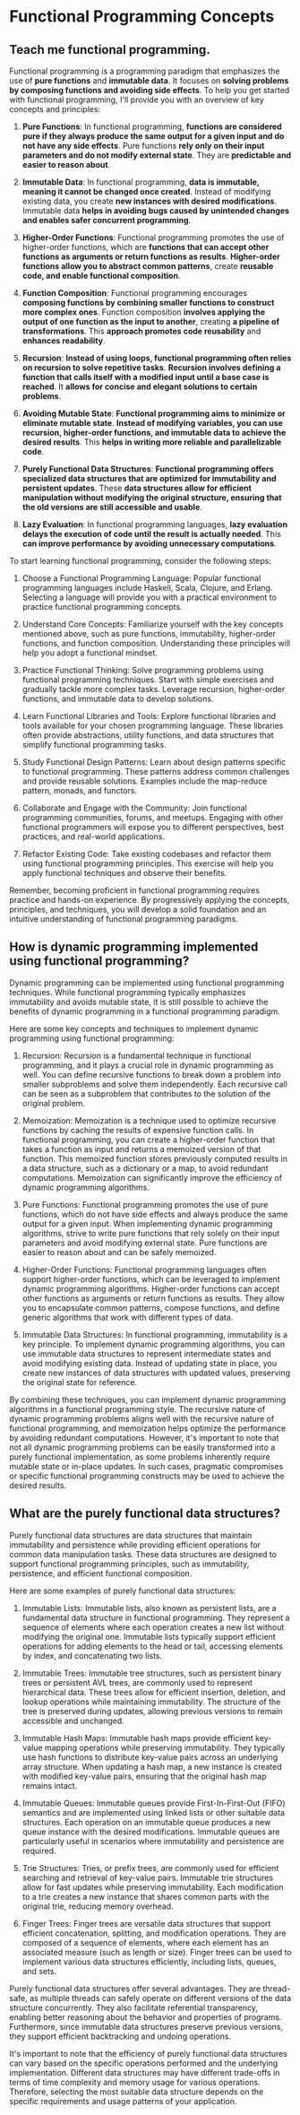# Functional Programming Concepts #
## Teach me functional programming. ##
Functional programming is a programming paradigm that emphasizes the use of **pure functions** and **immutable data**. It focuses on **solving problems by composing functions and avoiding side effects**. To help you get started with functional programming, I'll provide you with an overview of key concepts and principles:

1. **Pure Functions**: In functional programming, **functions are considered pure if they always produce the same output for a given input and do not have any side effects**. Pure functions **rely only on their input parameters and do not modify external state**. They are **predictable and easier to reason about**.

2. **Immutable Data**: In functional programming, **data is immutable, meaning it cannot be changed once created**. Instead of modifying existing data, you create **new instances with desired modifications**. Immutable data **helps in avoiding bugs caused by unintended changes and enables safer concurrent programming**.

3. **Higher-Order Functions**: Functional programming promotes the use of higher-order functions, which are **functions that can accept other functions as arguments or return functions as results**. **Higher-order functions allow you to abstract common patterns**, create **reusable code, and enable functional composition**.

4. **Function Composition**: Functional programming encourages **composing functions by combining smaller functions to construct more complex ones**. Function composition **involves applying the output of one function as the input to another**, creating **a pipeline of transformations**. This **approach promotes code reusability** and **enhances readability**.

5. **Recursion**: **Instead of using loops, functional programming often relies on recursion to solve repetitive tasks**. **Recursion involves defining a function that calls itself with a modified input until a base case is reached**. It **allows for concise and elegant solutions to certain problems**.

6. **Avoiding Mutable State**: **Functional programming aims to minimize or eliminate mutable state**. **Instead of modifying variables, you can use recursion, higher-order functions, and immutable data to achieve the desired results**. This **helps in writing more reliable and parallelizable code**.

7. **Purely Functional Data Structures**: **Functional programming offers specialized data structures that are optimized for immutability and persistent updates**. These **data structures allow for efficient manipulation without modifying the original structure, ensuring that the old versions are still accessible and usable**.

8. **Lazy Evaluation**: In functional programming languages, **lazy evaluation delays the execution of code until the result is actually needed**. This **can improve performance by avoiding unnecessary computations**.

To start learning functional programming, consider the following steps:

1. Choose a Functional Programming Language: Popular functional programming languages include Haskell, Scala, Clojure, and Erlang. Selecting a language will provide you with a practical environment to practice functional programming concepts.

2. Understand Core Concepts: Familiarize yourself with the key concepts mentioned above, such as pure functions, immutability, higher-order functions, and function composition. Understanding these principles will help you adopt a functional mindset.

3. Practice Functional Thinking: Solve programming problems using functional programming techniques. Start with simple exercises and gradually tackle more complex tasks. Leverage recursion, higher-order functions, and immutable data to develop solutions.

4. Learn Functional Libraries and Tools: Explore functional libraries and tools available for your chosen programming language. These libraries often provide abstractions, utility functions, and data structures that simplify functional programming tasks.

5. Study Functional Design Patterns: Learn about design patterns specific to functional programming. These patterns address common challenges and provide reusable solutions. Examples include the map-reduce pattern, monads, and functors.

6. Collaborate and Engage with the Community: Join functional programming communities, forums, and meetups. Engaging with other functional programmers will expose you to different perspectives, best practices, and real-world applications.

7. Refactor Existing Code: Take existing codebases and refactor them using functional programming principles. This exercise will help you apply functional techniques and observe their benefits.

Remember, becoming proficient in functional programming requires practice and hands-on experience. By progressively applying the concepts, principles, and techniques, you will develop a solid foundation and an intuitive understanding of functional programming paradigms.

## How is dynamic programming implemented using functional programming? ##
Dynamic programming can be implemented using functional programming techniques. While functional programming typically emphasizes immutability and avoids mutable state, it is still possible to achieve the benefits of dynamic programming in a functional programming paradigm.

Here are some key concepts and techniques to implement dynamic programming using functional programming:

1. Recursion: Recursion is a fundamental technique in functional programming, and it plays a crucial role in dynamic programming as well. You can define recursive functions to break down a problem into smaller subproblems and solve them independently. Each recursive call can be seen as a subproblem that contributes to the solution of the original problem.

2. Memoization: Memoization is a technique used to optimize recursive functions by caching the results of expensive function calls. In functional programming, you can create a higher-order function that takes a function as input and returns a memoized version of that function. This memoized function stores previously computed results in a data structure, such as a dictionary or a map, to avoid redundant computations. Memoization can significantly improve the efficiency of dynamic programming algorithms.

3. Pure Functions: Functional programming promotes the use of pure functions, which do not have side effects and always produce the same output for a given input. When implementing dynamic programming algorithms, strive to write pure functions that rely solely on their input parameters and avoid modifying external state. Pure functions are easier to reason about and can be safely memoized.

4. Higher-Order Functions: Functional programming languages often support higher-order functions, which can be leveraged to implement dynamic programming algorithms. Higher-order functions can accept other functions as arguments or return functions as results. They allow you to encapsulate common patterns, compose functions, and define generic algorithms that work with different types of data.

5. Immutable Data Structures: In functional programming, immutability is a key principle. To implement dynamic programming algorithms, you can use immutable data structures to represent intermediate states and avoid modifying existing data. Instead of updating state in place, you create new instances of data structures with updated values, preserving the original state for reference.

By combining these techniques, you can implement dynamic programming algorithms in a functional programming style. The recursive nature of dynamic programming problems aligns well with the recursive nature of functional programming, and memoization helps optimize the performance by avoiding redundant computations. However, it's important to note that not all dynamic programming problems can be easily transformed into a purely functional implementation, as some problems inherently require mutable state or in-place updates. In such cases, pragmatic compromises or specific functional programming constructs may be used to achieve the desired results.

## What are the purely functional data structures? ##
Purely functional data structures are data structures that maintain immutability and persistence while providing efficient operations for common data manipulation tasks. These data structures are designed to support functional programming principles, such as immutability, persistence, and efficient functional composition.

Here are some examples of purely functional data structures:

1. Immutable Lists: Immutable lists, also known as persistent lists, are a fundamental data structure in functional programming. They represent a sequence of elements where each operation creates a new list without modifying the original one. Immutable lists typically support efficient operations for adding elements to the head or tail, accessing elements by index, and concatenating two lists.

2. Immutable Trees: Immutable tree structures, such as persistent binary trees or persistent AVL trees, are commonly used to represent hierarchical data. These trees allow for efficient insertion, deletion, and lookup operations while maintaining immutability. The structure of the tree is preserved during updates, allowing previous versions to remain accessible and unchanged.

3. Immutable Hash Maps: Immutable hash maps provide efficient key-value mapping operations while preserving immutability. They typically use hash functions to distribute key-value pairs across an underlying array structure. When updating a hash map, a new instance is created with modified key-value pairs, ensuring that the original hash map remains intact.

4. Immutable Queues: Immutable queues provide First-In-First-Out (FIFO) semantics and are implemented using linked lists or other suitable data structures. Each operation on an immutable queue produces a new queue instance with the desired modifications. Immutable queues are particularly useful in scenarios where immutability and persistence are required.

5. Trie Structures: Tries, or prefix trees, are commonly used for efficient searching and retrieval of key-value pairs. Immutable trie structures allow for fast updates while preserving immutability. Each modification to a trie creates a new instance that shares common parts with the original trie, reducing memory overhead.

6. Finger Trees: Finger trees are versatile data structures that support efficient concatenation, splitting, and modification operations. They are composed of a sequence of elements, where each element has an associated measure (such as length or size). Finger trees can be used to implement various data structures efficiently, including lists, queues, and sets.

Purely functional data structures offer several advantages. They are thread-safe, as multiple threads can safely operate on different versions of the data structure concurrently. They also facilitate referential transparency, enabling better reasoning about the behavior and properties of programs. Furthermore, since immutable data structures preserve previous versions, they support efficient backtracking and undoing operations.

It's important to note that the efficiency of purely functional data structures can vary based on the specific operations performed and the underlying implementation. Different data structures may have different trade-offs in terms of time complexity and memory usage for various operations. Therefore, selecting the most suitable data structure depends on the specific requirements and usage patterns of your application.